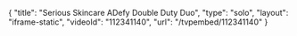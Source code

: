 {
    "title": "Serious Skincare ADefy Double Duty Duo",
    "type": "solo",
    "layout": "iframe-static",
    "videoId": "112341140",
    "url": "\/tvpembed\/112341140"
}